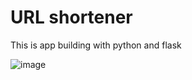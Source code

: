 # URL shortener 

This is app building with python and flask

![image](https://github.com/qobulovasror/url-shortener-with-Flask/assets/71517683/80eeecb4-eca5-436b-9961-87066900cbba)
